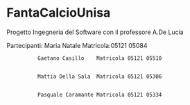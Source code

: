 # FantaCalcioUnisa
Progetto Ingegneria del Software con il professore A.De Lucia


Partecipanti: Maria Natale       Matricola:05121 05084


              Gaetano Casillo    Matricola 05121 05510
              
              
              Mattia Della Sala  Matricola 05121 05306
              
              
              Pasquale Caramante Matricola 05121 05334
